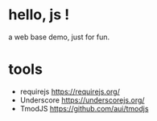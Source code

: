 # hello, js !
a web base demo, just for fun.

# tools
- requirejs https://requirejs.org/
- Underscore https://underscorejs.org/
- TmodJS https://github.com/aui/tmodjs

